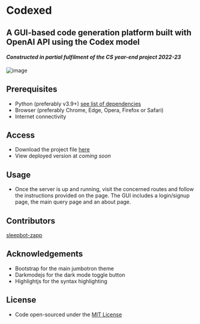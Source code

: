 # Codexed
## A GUI-based code generation platform built with OpenAI API using the Codex model
#### *Constructed in partial fulfilment of the CS year-end project 2022-23*

![image](https://user-images.githubusercontent.com/70145448/192116144-0db7e96b-17ed-4114-9ae6-448296039f0a.png)


## Prerequisites
+ Python (preferably v3.9+) [see list of dependencies](requirements.txt)
+ Browser (preferably Chrome, Edge, Opera, Firefox or Safari)
+ Internet connectivity

## Access

+ Download the project file [here](https://github.com/SarboSarcar/Flask-CS-proj/archive/refs/heads/main.zip)
+ View deployed version at *coming soon*

## Usage
+ Once the server is up and running, visit the concerned routes and follow the instructions provided on the page. The GUI includes a login/signup page, the main query page and an about page.

## Contributors

[sleepbot-zapp](https://github.com/sleepbot-zapp)

## Acknowledgements

+ Bootstrap for the main jumbotron theme
+ Darkmodejs for the dark mode toggle button
+ Highlightjs for the syntax highlighting

## License

+ Code open-sourced under the [MIT License](LICENSE)


